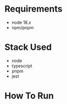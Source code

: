 # Requirements

- node 18.x
- npm/pnpm

# Stack Used

- node
- typescript
- pnpm
- jest

# How To Run